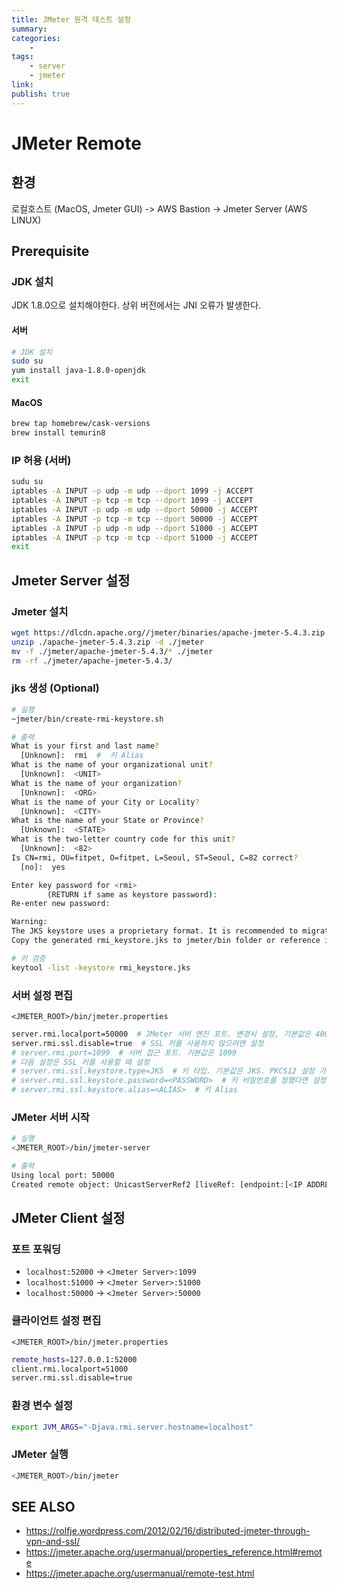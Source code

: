 ```yaml
---
title: JMeter 원격 테스트 설정
summary: 
categories:
    - 
tags:
    - server
    - jmeter
link: 
publish: true
---
```


# JMeter Remote

## 환경

로컬호스트 (MacOS, Jmeter GUI) -> AWS Bastion -> Jmeter Server (AWS LINUX)

## Prerequisite

### JDK 설치

JDK 1.8.0으로 설치해야한다. 상위 버전에서는 JNI 오류가 발생한다.

#### 서버

```bash
# JDK 설치
sudo su
yum install java-1.8.0-openjdk
exit
```

#### MacOS

```bash
brew tap homebrew/cask-versions
brew install temurin8
```

### IP 허용 (서버)

```bash
sudu su
iptables -A INPUT -p udp -m udp --dport 1099 -j ACCEPT
iptables -A INPUT -p tcp -m tcp --dport 1099 -j ACCEPT
iptables -A INPUT -p udp -m udp --dport 50000 -j ACCEPT
iptables -A INPUT -p tcp -m tcp --dport 50000 -j ACCEPT
iptables -A INPUT -p udp -m udp --dport 51000 -j ACCEPT
iptables -A INPUT -p tcp -m tcp --dport 51000 -j ACCEPT
exit
```

## Jmeter Server 설정

### Jmeter 설치

```bash
wget https://dlcdn.apache.org//jmeter/binaries/apache-jmeter-5.4.3.zip
unzip ./apache-jmeter-5.4.3.zip -d ./jmeter
mv -f ./jmeter/apache-jmeter-5.4.3/* ./jmeter
rm -rf ./jmeter/apache-jmeter-5.4.3/
```

### jks 생성 (Optional)

```bash
# 실행
~jmeter/bin/create-rmi-keystore.sh 

# 출력
What is your first and last name?
  [Unknown]:  rmi  #  키 Alias
What is the name of your organizational unit?
  [Unknown]:  <UNIT>
What is the name of your organization?
  [Unknown]:  <ORG>
What is the name of your City or Locality?
  [Unknown]:  <CITY>
What is the name of your State or Province?
  [Unknown]:  <STATE>
What is the two-letter country code for this unit?
  [Unknown]:  <82>
Is CN=rmi, OU=fitpet, O=fitpet, L=Seoul, ST=Seoul, C=82 correct?
  [no]:  yes

Enter key password for <rmi>
        (RETURN if same as keystore password):  
Re-enter new password: 

Warning:
The JKS keystore uses a proprietary format. It is recommended to migrate to PKCS12 which is an industry standard format using "keytool -importkeystore -srckeystore rmi_keystore.jks -destkeystore rmi_keystore.jks -deststoretype pkcs12".
Copy the generated rmi_keystore.jks to jmeter/bin folder or reference it in property 'server.rmi.ssl.keystore.file'

# 키 검증
keytool -list -keystore rmi_keystore.jks
```

### 서버 설정 편집

`<JMETER_ROOT>/bin/jmeter.properties`

```bash
server.rmi.localport=50000  # JMeter 서버 엔진 포트. 변경시 설정, 기본값은 4000, 사용 안하면 랜덤 포트 사용
server.rmi.ssl.disable=true  # SSL 키를 사용하지 않으려면 설정
# server.rmi.port=1099  # 서버 접근 포트. 기본값은 1099
# 다음 설정은 SSL 키를 사용할 때 설정
# server.rmi.ssl.keystore.type=JKS  # 키 타입. 기본값은 JKS. PKCS12 설정 가능
# server.rmi.ssl.keystore.password=<PASSWORD>  # 키 비밀번호를 정했다면 설정
# server.rmi.ssl.keystore.alias=<ALIAS>  # 키 Alias
```

### JMeter 서버 시작

```bash
# 실행
<JMETER_ROOT>/bin/jmeter-server

# 출력
Using local port: 50000
Created remote object: UnicastServerRef2 [liveRef: [endpoint:[<IP ADDRESS>:50000](local),objID:[-2cf0b695:17e52c766bc:-7fff, -7816885528712838043]]
```

## JMeter Client 설정

### 포트 포워딩

- `localhost:52000` -> `<Jmeter Server>:1099`
- `localhost:51000` -> `<Jmeter Server>:51000`
- `localhost:50000` -> `<Jmeter Server>:50000`

### 클라이언트 설정 편집

`<JMETER_ROOT>/bin/jmeter.properties`

```bash
remote_hosts=127.0.0.1:52000
client.rmi.localport=51000
server.rmi.ssl.disable=true
```

### 환경 변수 설정

```bash
export JVM_ARGS="-Djava.rmi.server.hostname=localhost"
```

### JMeter 실행

```bash
<JMETER_ROOT>/bin/jmeter
```

## SEE ALSO

- <https://rolfje.wordpress.com/2012/02/16/distributed-jmeter-through-vpn-and-ssl/>
- <https://jmeter.apache.org/usermanual/properties_reference.html#remote>
- <https://jmeter.apache.org/usermanual/remote-test.html>
